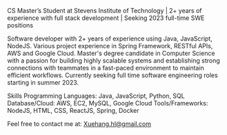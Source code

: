 CS Master’s Student at Stevens Institute of Technology | 2+ years of experience with full stack development | Seeking 2023 full-time SWE positions

Software developer with 2+ years of experience using Java, JavaScript, NodeJS. Various project experience in Spring Framework, RESTful APIs, AWS and Google Cloud. Master's degree candidate in Computer Science with a passion for building highly scalable systems and establishing strong connections with teammates in a fast-paced environment to maintain efficient workflows. Currently seeking full time software engineering roles starting in summer 2023.

Skills
Programming Languages: Java, JavaScript, Python, SQL
Database/Cloud: AWS, EC2, MySQL, Google Cloud
Tools/Frameworks: NodeJS, HTML, CSS, ReactJS, Spring, Docker

Feel free to contact me at: Xuehang.hl@gmail.com
<!---
XuehangXu0907/XuehangXu0907 is a ✨ special ✨ repository because its `README.md` (this file) appears on your GitHub profile.
You can click the Preview link to take a look at your changes.
--->
